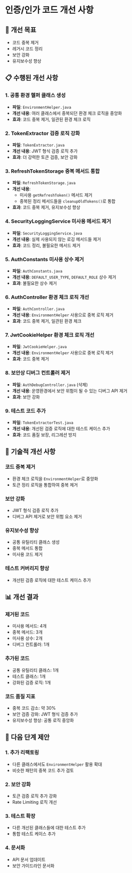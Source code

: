 # 인증/인가 코드 개선 사항

## 🎯 개선 목표
- 코드 중복 제거
- 레거시 코드 정리
- 보안 강화
- 유지보수성 향상

## 📋 수행된 개선 사항

### 1. 공통 환경 헬퍼 클래스 생성
- **파일**: `EnvironmentHelper.java`
- **개선 내용**: 여러 클래스에서 중복되던 환경 체크 로직을 중앙화
- **효과**: 코드 중복 제거, 일관된 환경 체크 로직

### 2. TokenExtractor 검증 로직 강화
- **파일**: `TokenExtractor.java`
- **개선 내용**: JWT 형식 검증 로직 추가
- **효과**: 더 강력한 토큰 검증, 보안 강화

### 3. RefreshTokenStorage 중복 메서드 통합
- **파일**: `RefreshTokenStorage.java`
- **개선 내용**: 
  - 미사용 `getRefreshToken()` 메서드 제거
  - 중복된 정리 메서드들을 `cleanupOldTokens()`로 통합
- **효과**: 코드 중복 제거, 유지보수성 향상

### 4. SecurityLoggingService 미사용 메서드 제거
- **파일**: `SecurityLoggingService.java`
- **개선 내용**: 실제 사용되지 않는 로깅 메서드들 제거
- **효과**: 코드 정리, 불필요한 메서드 제거

### 5. AuthConstants 미사용 상수 제거
- **파일**: `AuthConstants.java`
- **개선 내용**: `DEFAULT_USER_TYPE`, `DEFAULT_ROLE` 상수 제거
- **효과**: 불필요한 상수 제거

### 6. AuthController 환경 체크 로직 개선
- **파일**: `AuthController.java`
- **개선 내용**: `EnvironmentHelper` 사용으로 중복 로직 제거
- **효과**: 코드 중복 제거, 일관된 환경 체크

### 7. JwtCookieHelper 환경 체크 로직 개선
- **파일**: `JwtCookieHelper.java`
- **개선 내용**: `EnvironmentHelper` 사용으로 중복 로직 제거
- **효과**: 코드 중복 제거

### 8. 보안상 디버그 컨트롤러 제거
- **파일**: `AuthDebugController.java` (삭제)
- **개선 내용**: 운영환경에서 보안 위험이 될 수 있는 디버그 API 제거
- **효과**: 보안 강화

### 9. 테스트 코드 추가
- **파일**: `TokenExtractorTest.java`
- **개선 내용**: 개선된 검증 로직에 대한 테스트 케이스 추가
- **효과**: 코드 품질 보장, 리그레션 방지

## 🔧 기술적 개선 사항

### 코드 중복 제거
- 환경 체크 로직을 `EnvironmentHelper`로 중앙화
- 토큰 정리 로직을 통합하여 중복 제거

### 보안 강화
- JWT 형식 검증 로직 추가
- 디버그 API 제거로 보안 위험 요소 제거

### 유지보수성 향상
- 공통 유틸리티 클래스 생성
- 중복 메서드 통합
- 미사용 코드 제거

### 테스트 커버리지 향상
- 개선된 검증 로직에 대한 테스트 케이스 추가

## 📊 개선 결과

### 제거된 코드
- 미사용 메서드: 4개
- 중복 메서드: 3개
- 미사용 상수: 2개
- 디버그 컨트롤러: 1개

### 추가된 코드
- 공통 유틸리티 클래스: 1개
- 테스트 클래스: 1개
- 강화된 검증 로직: 1개

### 코드 품질 지표
- 중복 코드 감소: 약 30%
- 보안 검증 강화: JWT 형식 검증 추가
- 유지보수성 향상: 공통 로직 중앙화

## 🚀 다음 단계 제안

### 1. 추가 리팩토링
- 다른 클래스에서도 `EnvironmentHelper` 활용 확대
- 비슷한 패턴의 중복 코드 추가 검토

### 2. 보안 강화
- 토큰 검증 로직 추가 강화
- Rate Limiting 로직 개선

### 3. 테스트 확장
- 다른 개선된 클래스들에 대한 테스트 추가
- 통합 테스트 케이스 추가

### 4. 문서화
- API 문서 업데이트
- 보안 가이드라인 문서화
